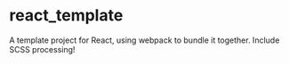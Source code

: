 # react_template
A template project for React, using webpack to bundle it together. Include SCSS processing!
